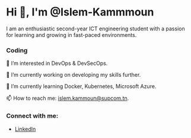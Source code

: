 # Hi 👋, I'm @Islem-Kammmoun

I am an enthusiastic second-year ICT engineering student with a passion for learning and growing in fast-paced environments.

### Coding
👀 I’m interested in DevOps & DevSecOps.

🔭 I’m currently working on developing my skills further.

🌱 I’m currently learning Docker, Kubernetes, Microsoft Azure.

📫 How to reach me: islem.kammoun@supcom.tn.


### Connect with me:
- [LinkedIn](https://www.linkedin.com/in/islem-kammoun-a3a6b9245/)

<!---### Languages and Tools:--->

<!---docker jenkins kubernetes azure promethus grafana linux cplusplus css3 figma git html5 javascript mongodb sql python flask sqlite --->

<!---
Islem-Kammmoun/Islem-Kammmoun is a ✨ special ✨ repository because its `README.md` (this file) appears on your GitHub profile.
You can click the Preview link to take a look at your changes.
--->
